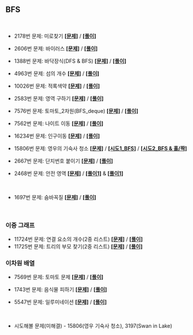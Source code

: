 ## BFS  


<br>

* 2178번 문제: 미로찾기 **[[문제]](https://www.acmicpc.net/problem/2178)** / **[[풀이]](2178.py)**  

* 2606번 문제: 바이러스 **[[문제]](https://www.acmicpc.net/problem/2606)** / **[[풀이]](2606.py)**  
* 1388번 문제: 바닥장식(DFS & BFS) **[[문제]](https://www.acmicpc.net/problem/1388)** / **[[풀이]](1388.py)**  
* 4963번 문제: 섬의 개수 **[[문제]](https://www.acmicpc.net/problem/4963)** / **[[풀이]](4963.py)**  
* 10026번 문제: 적록색약 **[[문제]](https://www.acmicpc.net/problem/10026)** / **[[풀이]](10026.py)**  
* 2583번 문제: 영역 구하기 **[[문제]](https://www.acmicpc.net/problem/2583)** / **[[풀이]](2583.py)**  
* 7576번 문제: 토마토_2차원(BFS_deque) **[[문제]](https://www.acmicpc.net/problem/7576)** / **[[풀이]](7576.py)**  
* 7562번 문제: 나이트 이동 **[[문제]](https://www.acmicpc.net/problem/7562)** / **[[풀이]](7562.py)**  
* 16234번 문제: 인구이동 **[[문제]](https://www.acmicpc.net/problem/16234)** / **[[풀이]](16234.py)**  
* 15806번 문제: 영우의 기숙사 청소 **[[문제]](https://www.acmicpc.net/problem/15806)** / **[[시도1_BFS]](15806(Dom)(try).py)** / **[[시도2_BFS & 홀/짝]](15806(Dom).py)**
* 2667번 문제: 단지번호 붙이기 **[[문제]](https://www.acmicpc.net/problem/2667)** / **[[풀이]](2667.py)**

* 2468번 문제: 안전 영역 **[[문제]](https://www.acmicpc.net/problem/2468)** / **[[풀이1]](2468(1).py)** & **[[풀이1]](2468(2).py)**  

<br>

* 1697번 문제: 숨바꼭질 **[[문제]](https://www.acmicpc.net/problem/1697)** / **[[풀이]](1697.cpp)**  



<br>

### 이중 그래프
* 11724번 문제: 연결 요소의 개수(2중 리스트) **[[문제]](https://www.acmicpc.net/problem/11724)** / **[[풀이]](11724.py)**
* 11725번 문제: 트리의 부모 찾기(2중 리스트) **[[문제]](https://www.acmicpc.net/problem/11725)** / **[[풀이]](11725.py)**


### 이차원 배열

* 7569번 문제: 토마토 문제 **[[문제]](https://www.acmicpc.net/problem/7569)** / **[[풀이]](7569.py)**
* 1743번 문제: 음식물 피하기 **[[문제]](https://www.acmicpc.net/problem/1743)** / **[[풀이]](1743.py)**


* 5547번 문제: 일루미네이션 **[[문제]](https://www.acmicpc.net/problem/5547)** / **[[풀이]](5547.py)**


<br>

* 시도해볼 문제(미해결) - 15806(영우 기숙사 청소), 3197(Swan in Lake)